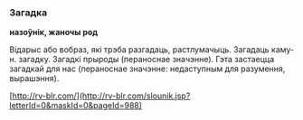 ### Загадка
**назоўнік, жаночы род**

Відарыс або вобраз, які трэба разгадаць, растлумачыць. Загадаць каму-н. загадку. Загадкі прыроды (пераноснае значэнне). Гэта застаецца загадкай для нас (пераноснае значэнне: недаступным для разумення, вырашэння).

<a rel="author">[http://rv-blr.com/](http://rv-blr.com/slounik.jsp?letterId=0&maskId=0&pageId=988)</a>
